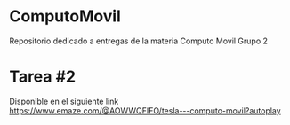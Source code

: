 # ComputoMovil
Repositorio dedicado a entregas de la materia Computo Movil Grupo 2




# Tarea #2
Disponible en el siguiente link
https://www.emaze.com/@AOWWQFIFO/tesla---computo-movil?autoplay
